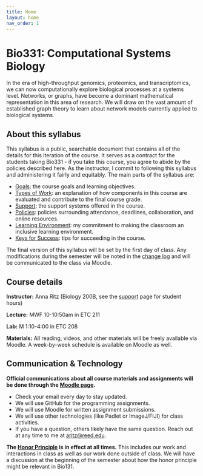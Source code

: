 ```yaml
---
title: Home
layout: home
nav_order: 1
---
```


# Bio331: Computational Systems Biology

In the era of high-throughput genomics, proteomics, and transcriptomics, we can now computationally explore biological processes at a systems level. Networks, or graphs, have become a dominant mathematical representation in this area of research. We will draw on the vast amount of established graph theory to learn about network models currently applied to biological systems. 

## About this syllabus

This syllabus is a public, searchable document that contains all of the details for this iteration of the course. It serves as a contract for the students taking Bio331 - if you take this course, you agree to abide by the policies described here. As the instructor, I commit to following this syllabus and administering it fairly and equitably. The main parts of the syllabus are:

- [Goals](doc/goals.md): the course goals and learning objectives.
- [Types of Work](doc/typesofwork.md): an explanation of how components in this course are evaluated and contribute to the final course grade.
- [Support](doc/support.md): the support systems offered in the course.
- [Policies](doc/policies.md): policies surrounding attendance, deadlines, collaboration, and online resources.
- [Learning Environment](doc/environment.md): my commitment to making the classroom an inclusive learning environment.
- [Keys for Success](doc/tips.md): tips for succeeding in the course.

The final version of this syllabus will be set by the first day of class.  Any modifications during the semester will be noted in the [change log](doc/changelog.md) and will be communicated to the class via Moodle. 

## Course details

**Instructor:** Anna Ritz (Biology 200B, see the [support](docs/support.md) page for student hours)

**Lecture:** MWF 10-10:50am in ETC 211

**Lab:** M 1:10-4:00 in ETC 208

**Materials:** All reading, videos, and other materials will be freely available via Moodle. A week-by-week schedule is available on Moodle as well. 

## Communication & Technology

**Official communications about all course materials and assignments will be done through the [Moodle page](https://moodle.reed.edu/course/view.php?id=6211).** 

- Check your email every day to stay updated.
- We will use GitHub for the programming assignments.
- We will use Moodle for written assignment submissions.
- We will use other technologies (like Padlet or ImageJ/FIJI) for class activities. 
- If you have a question, others likely have the same question. Reach out at any time to me at aritz@reed.edu.

**The [Honor Principle](https://www.reed.edu/honor_principle/) is in effect at all times.** This includes our work and interactions in class as well as our work done outside of class. We will have a discussion at the beginning of the semester about how the honor principle might be relevant in Bio131.